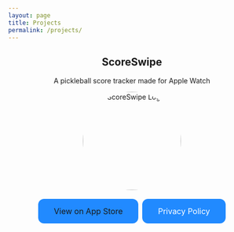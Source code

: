 ```yaml
---
layout: page
title: Projects
permalink: /projects/
---
```


<h2 align="center">ScoreSwipe</h2>

<p align="center">
A pickleball score tracker made for Apple Watch
</p>

<p align="center">
    <img src="{{ site.baseurl }}/images/ScoreSwipe.png" alt="ScoreSwipe Logo" width="200" height="200" style="border-radius: 50%;"/>
</p>

<p align="center">
    <a href="" class="button">View on App Store</a>
    <a href="{{ site.baseurl }}/ScoreSwipe/privacy-policy" class="button" target="_blank">Privacy Policy</a>
</p>



<style>
.button {
  background-color: #218aff;
  border: none;
  color: white;
  padding: 15px 32px;
  text-align: center;
  text-decoration: none;
  display: inline-block;
  font-size: 16px;
  margin: 4px 2px;
  cursor: pointer;
  border-radius: 12px;
}
.button:hover {
  color: black;
}
</style>